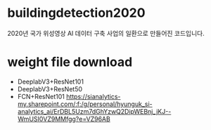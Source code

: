 # buildingdetection2020
2020년 국가 위성영상 AI 데이터 구축 사업의 일환으로 만들어진 코드입니다.

# weight file download
- DeeplabV3+ResNet101
- DeeplabV3+ResNet50
- FCN+ResNet101
https://sianalytics-my.sharepoint.com/:f:/g/personal/hyunguk_si-analytics_ai/ErDBL5Uzm7dGhYzwQ2DipWEBnj_jKJ--WmUSI0VZ9MMfgg?e=VZ96AB
